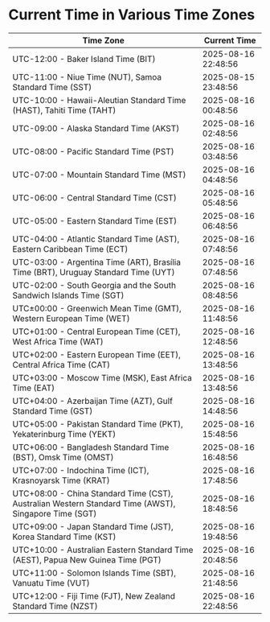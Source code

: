 # Current Time in Various Time Zones

| Time Zone | Current Time |
|-----------|--------------|
| UTC-12:00 - Baker Island Time (BIT) | 2025-08-16 22:48:56 |
| UTC-11:00 - Niue Time (NUT), Samoa Standard Time (SST) | 2025-08-15 23:48:56 |
| UTC-10:00 - Hawaii-Aleutian Standard Time (HAST), Tahiti Time (TAHT) | 2025-08-16 00:48:56 |
| UTC-09:00 - Alaska Standard Time (AKST) | 2025-08-16 02:48:56 |
| UTC-08:00 - Pacific Standard Time (PST) | 2025-08-16 03:48:56 |
| UTC-07:00 - Mountain Standard Time (MST) | 2025-08-16 04:48:56 |
| UTC-06:00 - Central Standard Time (CST) | 2025-08-16 05:48:56 |
| UTC-05:00 - Eastern Standard Time (EST) | 2025-08-16 06:48:56 |
| UTC-04:00 - Atlantic Standard Time (AST), Eastern Caribbean Time (ECT) | 2025-08-16 07:48:56 |
| UTC-03:00 - Argentina Time (ART), Brasília Time (BRT), Uruguay Standard Time (UYT) | 2025-08-16 07:48:56 |
| UTC-02:00 - South Georgia and the South Sandwich Islands Time (SGT) | 2025-08-16 08:48:56 |
| UTC±00:00 - Greenwich Mean Time (GMT), Western European Time (WET) | 2025-08-16 11:48:56 |
| UTC+01:00 - Central European Time (CET), West Africa Time (WAT) | 2025-08-16 12:48:56 |
| UTC+02:00 - Eastern European Time (EET), Central Africa Time (CAT) | 2025-08-16 13:48:56 |
| UTC+03:00 - Moscow Time (MSK), East Africa Time (EAT) | 2025-08-16 13:48:56 |
| UTC+04:00 - Azerbaijan Time (AZT), Gulf Standard Time (GST) | 2025-08-16 14:48:56 |
| UTC+05:00 - Pakistan Standard Time (PKT), Yekaterinburg Time (YEKT) | 2025-08-16 15:48:56 |
| UTC+06:00 - Bangladesh Standard Time (BST), Omsk Time (OMST) | 2025-08-16 16:48:56 |
| UTC+07:00 - Indochina Time (ICT), Krasnoyarsk Time (KRAT) | 2025-08-16 17:48:56 |
| UTC+08:00 - China Standard Time (CST), Australian Western Standard Time (AWST), Singapore Time (SGT) | 2025-08-16 18:48:56 |
| UTC+09:00 - Japan Standard Time (JST), Korea Standard Time (KST) | 2025-08-16 19:48:56 |
| UTC+10:00 - Australian Eastern Standard Time (AEST), Papua New Guinea Time (PGT) | 2025-08-16 20:48:56 |
| UTC+11:00 - Solomon Islands Time (SBT), Vanuatu Time (VUT) | 2025-08-16 21:48:56 |
| UTC+12:00 - Fiji Time (FJT), New Zealand Standard Time (NZST) | 2025-08-16 22:48:56 |

